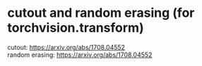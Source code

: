# cutout and random erasing (for torchvision.transform)
cutout: https://arxiv.org/abs/1708.04552  
random erasing: https://arxiv.org/abs/1708.04552

